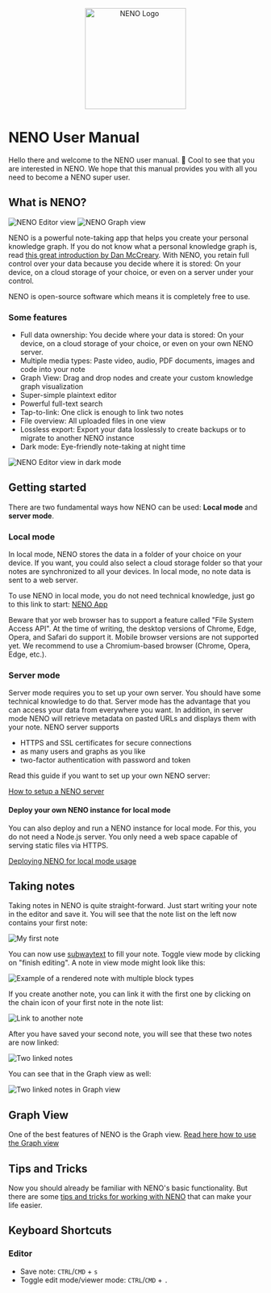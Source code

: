 <p align="center">
  <img
    style="text-align: center;"
    src="../frontend/public/assets/app-icon/logo.svg"
    alt="NENO Logo"
    width="200" height="200" 
  >
</p>

# NENO User Manual

Hello there and welcome to the NENO user manual. 👋 Cool to see that you are interested in NENO. We hope that this manual provides you with all you need to become a NENO super user.

## What is NENO?

![NENO Editor view](./img/neno-light.png)
![NENO Graph view](./img/graph%20view.png)

NENO is a powerful note-taking app that helps you create your personal knowledge graph. If you do not know what a personal knowledge graph is, read [this great introduction by Dan McCreary](https://towardsdatascience.com/personal-knowledge-graphs-9a23a0b099af). With NENO, you retain full control over your data because you decide where it is stored: On your device, on a cloud storage of your choice, or even on a server under your control.

NENO is open-source software which means it is completely free to use.

### Some features

* Full data ownership: You decide where your data is stored: On your device, on a cloud storage of your choice, or even on your own NENO server.
* Multiple media types: Paste video, audio, PDF documents, images and code into your note
* Graph View: Drag and drop nodes and create your custom knowledge graph visualization
* Super-simple plaintext editor
* Powerful full-text search
* Tap-to-link: One click is enough to link two notes
* File overview: All uploaded files in one view
* Lossless export: Export your data losslessly to create backups or to migrate to another NENO instance
* Dark mode: Eye-friendly note-taking at night time

![NENO Editor view in dark mode](./img/neno-dark.png)

## Getting started

There are two fundamental ways how NENO can be used: **Local mode** and **server mode**.

### Local mode

In local mode, NENO stores the data in a folder of your choice on your
device. If you want, you could also select a cloud storage folder so that your notes are synchronized to all your devices.
In local mode, no note data is sent to a web server.

To use NENO in local mode, you do not need technical knowledge, just go to this link to start:
[NENO App](https://sebastianzimmer.github.io/neno/login)

Beware that yor web browser has to support a feature called
"File System Access API". At the time of writing, the desktop versions
of Chrome, Edge, Opera, and Safari do support it.
Mobile browser versions are not supported yet.
We recommend to use a Chromium-based browser (Chrome, Opera, Edge, etc.).

### Server mode

Server mode requires you to set up your own server.
You should have some technical knowledge to do that.
Server mode has the advantage that you can access your data from everywhere you
want. In addition, in server mode NENO will retrieve metadata on pasted URLs
and displays them with your note.
NENO server supports
* HTTPS and SSL certificates for secure connections
* as many users and graphs as you like
* two-factor authentication with password and token

Read this guide if you want to set up your own NENO server:

[How to setup a NENO server](./Server.md)

#### Deploy your own NENO instance for local mode

You can also deploy and run a NENO instance for local mode.
For this, you do not need a Node.js server. You only need a
web space capable of serving static files via HTTPS.

[Deploying NENO for local mode usage](./DeployNENOLocalMode.md)

## Taking notes

Taking notes in NENO is quite straight-forward. Just start writing your note
in the editor and save it. You will see that the note list on the left now
contains your first note:

![My first note](./img/my-first-note.png)

You can now use [subwaytext](./Subwaytext.md) to fill your note. Toggle view mode by clicking on "finish editing".
A note in view mode might look like this:

![Example of a rendered note with multiple block types](./img/rendered-note-example.png)

If you create another note, you can link it with the first one by clicking on the
chain icon of your first note in the note list:

![Link to another note](./img/link-to-another-note.png)

After you have saved your second note, you will see that these two notes are
now linked:

![Two linked notes](./img/two-linked-notes.png)

You can see that in the Graph view as well:

![Two linked notes in Graph view](./img/two-linked-notes-in-graph-view.png)

## Graph View

One of the best features of NENO is the Graph view.
[Read here how to use the Graph view](./GraphView.md)

## Tips and Tricks

Now you should already be familiar with NENO's basic functionality. But there
are some [tips and tricks for working with NENO](./TipsAndTricks.md) that
can make your life easier.

## Keyboard Shortcuts

### Editor

- Save note: `CTRL`/`CMD` + `s`
- Toggle edit mode/viewer mode: `CTRL`/`CMD` + `.`